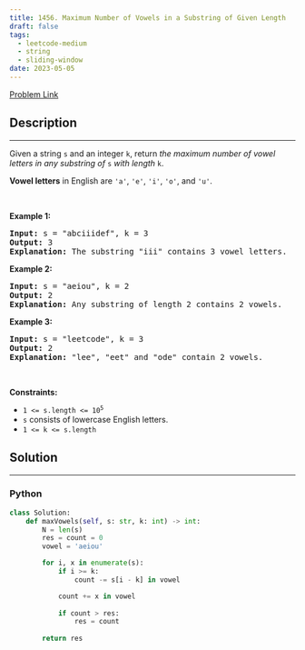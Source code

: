 ```yaml
---
title: 1456. Maximum Number of Vowels in a Substring of Given Length
draft: false
tags: 
  - leetcode-medium
  - string
  - sliding-window
date: 2023-05-05
---
```


[Problem Link](https://leetcode.com/problems/maximum-number-of-vowels-in-a-substring-of-given-length/)

## Description

---
<p>Given a string <code>s</code> and an integer <code>k</code>, return <em>the maximum number of vowel letters in any substring of </em><code>s</code><em> with length </em><code>k</code>.</p>

<p><strong>Vowel letters</strong> in English are <code>&#39;a&#39;</code>, <code>&#39;e&#39;</code>, <code>&#39;i&#39;</code>, <code>&#39;o&#39;</code>, and <code>&#39;u&#39;</code>.</p>

<p>&nbsp;</p>
<p><strong class="example">Example 1:</strong></p>

<pre>
<strong>Input:</strong> s = &quot;abciiidef&quot;, k = 3
<strong>Output:</strong> 3
<strong>Explanation:</strong> The substring &quot;iii&quot; contains 3 vowel letters.
</pre>

<p><strong class="example">Example 2:</strong></p>

<pre>
<strong>Input:</strong> s = &quot;aeiou&quot;, k = 2
<strong>Output:</strong> 2
<strong>Explanation:</strong> Any substring of length 2 contains 2 vowels.
</pre>

<p><strong class="example">Example 3:</strong></p>

<pre>
<strong>Input:</strong> s = &quot;leetcode&quot;, k = 3
<strong>Output:</strong> 2
<strong>Explanation:</strong> &quot;lee&quot;, &quot;eet&quot; and &quot;ode&quot; contain 2 vowels.
</pre>

<p>&nbsp;</p>
<p><strong>Constraints:</strong></p>

<ul>
	<li><code>1 &lt;= s.length &lt;= 10<sup>5</sup></code></li>
	<li><code>s</code> consists of lowercase English letters.</li>
	<li><code>1 &lt;= k &lt;= s.length</code></li>
</ul>


## Solution

---
### Python
``` py title='maximum-number-of-vowels-in-a-substring-of-given-length'
class Solution:
    def maxVowels(self, s: str, k: int) -> int:
        N = len(s)
        res = count = 0
        vowel = 'aeiou'

        for i, x in enumerate(s):
            if i >= k:
                count -= s[i - k] in vowel

            count += x in vowel
            
            if count > res:
                res = count
        
        return res
```

